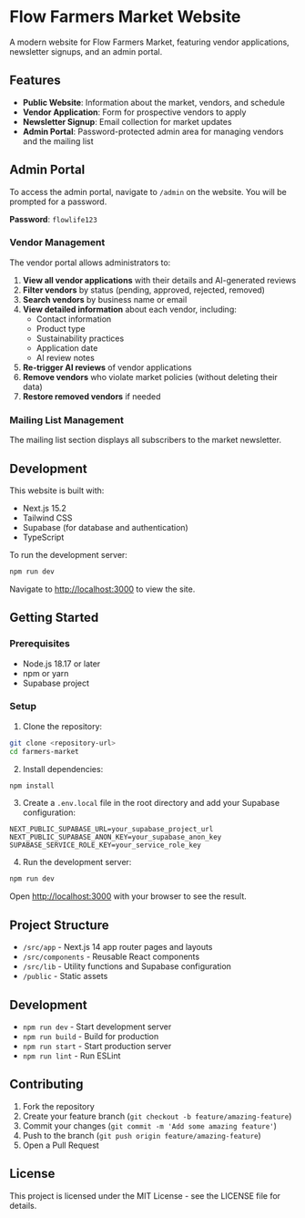 # Flow Farmers Market Website

A modern website for Flow Farmers Market, featuring vendor applications, newsletter signups, and an admin portal.

## Features

- **Public Website**: Information about the market, vendors, and schedule
- **Vendor Application**: Form for prospective vendors to apply
- **Newsletter Signup**: Email collection for market updates
- **Admin Portal**: Password-protected admin area for managing vendors and the mailing list

## Admin Portal

To access the admin portal, navigate to `/admin` on the website. You will be prompted for a password.

**Password**: `flowlife123`

### Vendor Management

The vendor portal allows administrators to:

1. **View all vendor applications** with their details and AI-generated reviews
2. **Filter vendors** by status (pending, approved, rejected, removed)
3. **Search vendors** by business name or email
4. **View detailed information** about each vendor, including:
   - Contact information
   - Product type
   - Sustainability practices
   - Application date
   - AI review notes
5. **Re-trigger AI reviews** of vendor applications
6. **Remove vendors** who violate market policies (without deleting their data)
7. **Restore removed vendors** if needed

### Mailing List Management

The mailing list section displays all subscribers to the market newsletter.

## Development

This website is built with:

- Next.js 15.2
- Tailwind CSS
- Supabase (for database and authentication)
- TypeScript

To run the development server:

```bash
npm run dev
```

Navigate to [http://localhost:3000](http://localhost:3000) to view the site.

## Getting Started

### Prerequisites

- Node.js 18.17 or later
- npm or yarn
- Supabase project

### Setup

1. Clone the repository:
```bash
git clone <repository-url>
cd farmers-market
```

2. Install dependencies:
```bash
npm install
```

3. Create a `.env.local` file in the root directory and add your Supabase configuration:
```
NEXT_PUBLIC_SUPABASE_URL=your_supabase_project_url
NEXT_PUBLIC_SUPABASE_ANON_KEY=your_supabase_anon_key
SUPABASE_SERVICE_ROLE_KEY=your_service_role_key
```

4. Run the development server:
```bash
npm run dev
```

Open [http://localhost:3000](http://localhost:3000) with your browser to see the result.

## Project Structure

- `/src/app` - Next.js 14 app router pages and layouts
- `/src/components` - Reusable React components
- `/src/lib` - Utility functions and Supabase configuration
- `/public` - Static assets

## Development

- `npm run dev` - Start development server
- `npm run build` - Build for production
- `npm run start` - Start production server
- `npm run lint` - Run ESLint

## Contributing

1. Fork the repository
2. Create your feature branch (`git checkout -b feature/amazing-feature`)
3. Commit your changes (`git commit -m 'Add some amazing feature'`)
4. Push to the branch (`git push origin feature/amazing-feature`)
5. Open a Pull Request

## License

This project is licensed under the MIT License - see the LICENSE file for details.
